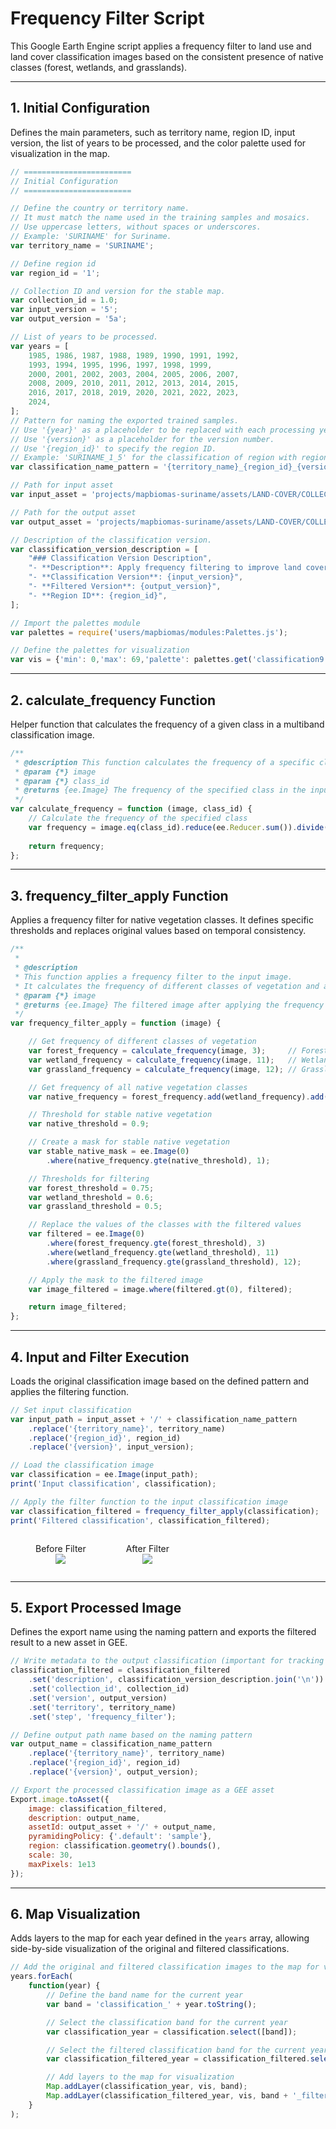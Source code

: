 # Frequency Filter Script

This Google Earth Engine script applies a frequency filter to land use and land cover classification images based on the consistent presence of native classes (forest, wetlands, and grasslands).

---

## 1. Initial Configuration

Defines the main parameters, such as territory name, region ID, input version, the list of years to be processed, and the color palette used for visualization in the map.

```javascript
// ========================
// Initial Configuration
// ========================

// Define the country or territory name.
// It must match the name used in the training samples and mosaics.
// Use uppercase letters, without spaces or underscores.
// Example: 'SURINAME' for Suriname.
var territory_name = 'SURINAME';

// Define region id
var region_id = '1';

// Collection ID and version for the stable map.
var collection_id = 1.0;
var input_version = '5';
var output_version = '5a';

// List of years to be processed.
var years = [
    1985, 1986, 1987, 1988, 1989, 1990, 1991, 1992,
    1993, 1994, 1995, 1996, 1997, 1998, 1999,
    2000, 2001, 2002, 2003, 2004, 2005, 2006, 2007,
    2008, 2009, 2010, 2011, 2012, 2013, 2014, 2015,
    2016, 2017, 2018, 2019, 2020, 2021, 2022, 2023,
    2024,
];
// Pattern for naming the exported trained samples.
// Use '{year}' as a placeholder to be replaced with each processing year.
// Use '{version}' as a placeholder for the version number.
// Use '{region_id}' to specify the region ID.
// Example: 'SURINAME_1_5' for the classification of region with region_id 1 and input_version 1.
var classification_name_pattern = '{territory_name}_{region_id}_{version}';

// Path for input asset
var input_asset = 'projects/mapbiomas-suriname/assets/LAND-COVER/COLLECTION-1/TRAINING/classification-ft';

// Path for the output asset
var output_asset = 'projects/mapbiomas-suriname/assets/LAND-COVER/COLLECTION-1/TRAINING/classification-ft';

// Description of the classification version.
var classification_version_description = [
    "### Classification Version Description",
    "- **Description**: Apply frequency filtering to improve land cover classification.",
    "- **Classification Version**: {input_version}",
    "- **Filtered Version**: {output_version}",
    "- **Region ID**: {region_id}",
];

// Import the palettes module
var palettes = require('users/mapbiomas/modules:Palettes.js');

// Define the palettes for visualization
var vis = {'min': 0,'max': 69,'palette': palettes.get('classification9'), format: 'png'};
```

---

## 2. calculate_frequency Function

Helper function that calculates the frequency of a given class in a multiband classification image.

```javascript
/**
 * @description This function calculates the frequency of a specific class in the input image.
 * @param {*} image 
 * @param {*} class_id 
 * @returns {ee.Image} The frequency of the specified class in the input image.
 */
var calculate_frequency = function (image, class_id) {
    // Calculate the frequency of the specified class
    var frequency = image.eq(class_id).reduce(ee.Reducer.sum()).divide(image.bandNames().length());
    
    return frequency;
};
```

---

## 3. frequency_filter_apply Function

Applies a frequency filter for native vegetation classes. It defines specific thresholds and replaces original values based on temporal consistency.

```javascript
/**
 * 
 * @description
 * This function applies a frequency filter to the input image.
 * It calculates the frequency of different classes of vegetation and applies a filter based on predefined thresholds.
 * @param {*} image 
 * @returns {ee.Image} The filtered image after applying the frequency filter.
 */
var frequency_filter_apply = function (image) {

    // Get frequency of different classes of vegetation
    var forest_frequency = calculate_frequency(image, 3);     // Forest
    var wetland_frequency = calculate_frequency(image, 11);   // Wetland
    var grassland_frequency = calculate_frequency(image, 12); // Grassland

    // Get frequency of all native vegetation classes
    var native_frequency = forest_frequency.add(wetland_frequency).add(grassland_frequency);

    // Threshold for stable native vegetation
    var native_threshold = 0.9;

    // Create a mask for stable native vegetation
    var stable_native_mask = ee.Image(0)
        .where(native_frequency.gte(native_threshold), 1);

    // Thresholds for filtering
    var forest_threshold = 0.75;
    var wetland_threshold = 0.6;
    var grassland_threshold = 0.5;

    // Replace the values of the classes with the filtered values
    var filtered = ee.Image(0)
        .where(forest_frequency.gte(forest_threshold), 3)
        .where(wetland_frequency.gte(wetland_threshold), 11)
        .where(grassland_frequency.gte(grassland_threshold), 12);

    // Apply the mask to the filtered image
    var image_filtered = image.where(filtered.gt(0), filtered);

    return image_filtered;
};
```

---

## 4. Input and Filter Execution

Loads the original classification image based on the defined pattern and applies the filtering function.

```javascript
// Set input classification
var input_path = input_asset + '/' + classification_name_pattern
    .replace('{territory_name}', territory_name)
    .replace('{region_id}', region_id)
    .replace('{version}', input_version);

// Load the classification image
var classification = ee.Image(input_path);
print('Input classification', classification);

// Apply the filter function to the input classification image
var classification_filtered = frequency_filter_apply(classification);
print('Filtered classification', classification_filtered);
```

<p float="left">
<figure style="display: inline-block; margin-right: 20px; text-align: center;">
<figcaption>Before Filter</figcaption>
<img src="./figures/frequency_before.png" style="max-width: 500px;">
</figure>

<figure style="display: inline-block; text-align: center;">
<figcaption>After Filter</figcaption>
<img src="./figures/frequency_after.png" style="max-width: 500px;">
</figure>

</p>

---

## 5. Export Processed Image

Defines the export name using the naming pattern and exports the filtered result to a new asset in GEE.

```javascript
// Write metadata to the output classification (important for tracking and exporting)
classification_filtered = classification_filtered
    .set('description', classification_version_description.join('\n'))
    .set('collection_id', collection_id)
    .set('version', output_version)
    .set('territory', territory_name)
    .set('step', 'frequency_filter');

// Define output path name based on the naming pattern
var output_name = classification_name_pattern
    .replace('{territory_name}', territory_name)
    .replace('{region_id}', region_id)
    .replace('{version}', output_version);

// Export the processed classification image as a GEE asset
Export.image.toAsset({
    image: classification_filtered,
    description: output_name,
    assetId: output_asset + '/' + output_name,
    pyramidingPolicy: {'.default': 'sample'},
    region: classification.geometry().bounds(),
    scale: 30,
    maxPixels: 1e13
});
```

---

## 6. Map Visualization

Adds layers to the map for each year defined in the `years` array, allowing side-by-side visualization of the original and filtered classifications.

```javascript
// Add the original and filtered classification images to the map for visualization
years.forEach(
    function(year) {
        // Define the band name for the current year
        var band = 'classification_' + year.toString();

        // Select the classification band for the current year
        var classification_year = classification.select([band]);

        // Select the filtered classification band for the current year
        var classification_filtered_year = classification_filtered.select([band]);

        // Add layers to the map for visualization
        Map.addLayer(classification_year, vis, band);
        Map.addLayer(classification_filtered_year, vis, band + '_filtered');
    }
);

```
